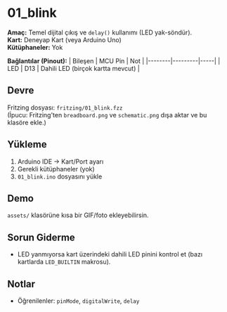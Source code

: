 # 01_blink
**Amaç:** Temel dijital çıkış ve `delay()` kullanımı (LED yak-söndür).  
**Kart:** Deneyap Kart (veya Arduino Uno)  
**Kütüphaneler:** Yok  

**Bağlantılar (Pinout):**
| Bileşen | MCU Pin | Not |
|--------|---------|-----|
| LED    | D13     | Dahili LED (birçok kartta mevcut) |

## Devre
Fritzing dosyası: `fritzing/01_blink.fzz`  
(İpucu: Fritzing'ten `breadboard.png` ve `schematic.png` dışa aktar ve bu klasöre ekle.)

## Yükleme
1. Arduino IDE → Kart/Port ayarı  
2. Gerekli kütüphaneler (yok)  
3. `01_blink.ino` dosyasını yükle

## Demo
`assets/` klasörüne kısa bir GIF/foto ekleyebilirsin.

## Sorun Giderme
- LED yanmıyorsa kart üzerindeki dahili LED pinini kontrol et (bazı kartlarda `LED_BUILTIN` makrosu).

## Notlar
- Öğrenilenler: `pinMode`, `digitalWrite`, `delay`
